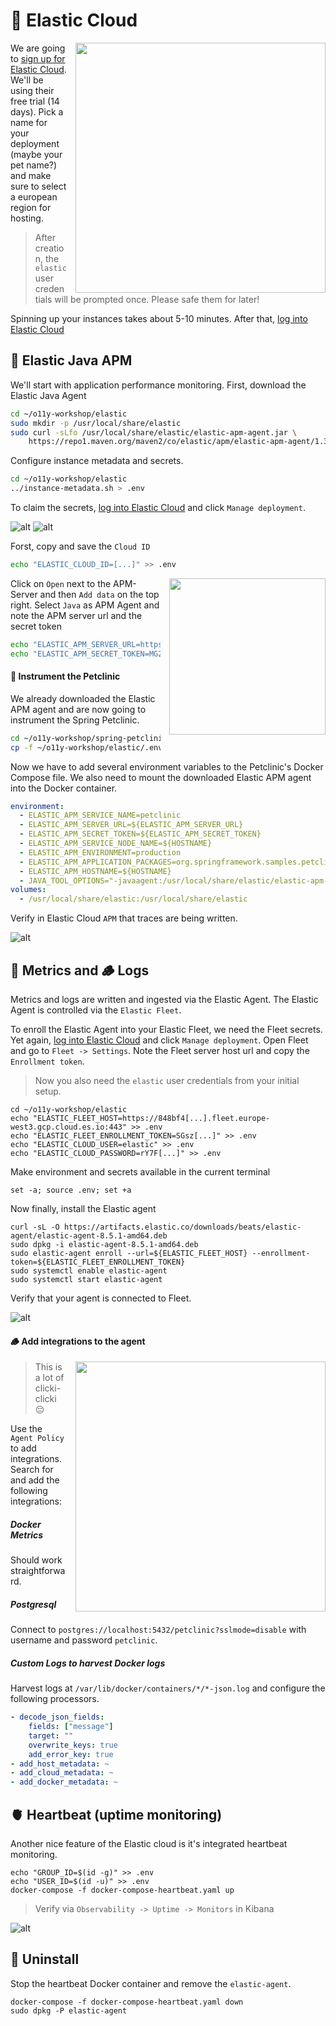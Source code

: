# 🦆 Elastic Cloud

<img src="../images/elastic-signup-02.png" width="400" style="float: right; margin-left: 1em;">

We are going to [sign up for Elastic Cloud](https://cloud.elastic.co/registration). We'll be using
their free trial (14 days). Pick a name for your deployment (maybe your pet name?) and make sure
to select a european region for hosting.

> After creation, the `elastic` user credentials will be prompted once. Please safe
> them for later!

Spinning up your instances takes about 5-10 minutes. After that,
[log into Elastic Cloud](https://cloud.elastic.co/)

## 🥷 Elastic Java APM

We'll start with application performance monitoring. First, download the Elastic Java Agent

```bash
cd ~/o11y-workshop/elastic
sudo mkdir -p /usr/local/share/elastic
sudo curl -sLfo /usr/local/share/elastic/elastic-apm-agent.jar \
    https://repo1.maven.org/maven2/co/elastic/apm/elastic-apm-agent/1.34.1/elastic-apm-agent-1.34.1.jar
```

Configure instance metadata and secrets.

```bash
cd ~/o11y-workshop/elastic
../instance-metadata.sh > .env
```
To claim the secrets, [log into Elastic Cloud](https://cloud.elastic.co/) and click `Manage deployment`.

![alt](../images/elastic-cluster.png)
![alt](../images/elastic-manage-cloud.png)

Forst, copy and save the `Cloud ID`

```bash
echo "ELASTIC_CLOUD_ID=[...]" >> .env
```

<img src="../images/elastic-apm-add-data.png" width="250" style="float: right; margin-left: 1em;">

Click on `Open` next to the APM-Server and then `Add data` on the top right. Select
`Java` as APM Agent and note the APM server url and the secret token

```bash
echo "ELASTIC_APM_SERVER_URL=https://c42c9[...].apm.europe-west3.gcp.cloud.es.io:443" >> .env
echo "ELASTIC_APM_SECRET_TOKEN=MG2[...]"  >> .env
```

#### 🐾 Instrument the Petclinic

We already downloaded the Elastic APM agent and are now going to instrument
the Spring Petclinic.

```bash
cd ~/o11y-workshop/spring-petclinic
cp -f ~/o11y-workshop/elastic/.env .env
```

Now we have to add several environment variables to the Petclinic's Docker Compose
file. We also need to mount the downloaded Elastic APM agent into the Docker
container.

```yaml
environment:
  - ELASTIC_APM_SERVICE_NAME=petclinic
  - ELASTIC_APM_SERVER_URL=${ELASTIC_APM_SERVER_URL}
  - ELASTIC_APM_SECRET_TOKEN=${ELASTIC_APM_SECRET_TOKEN}
  - ELASTIC_APM_SERVICE_NODE_NAME=${HOSTNAME}
  - ELASTIC_APM_ENVIRONMENT=production
  - ELASTIC_APM_APPLICATION_PACKAGES=org.springframework.samples.petclinic
  - ELASTIC_APM_HOSTNAME=${HOSTNAME}
  - JAVA_TOOL_OPTIONS="-javaagent:/usr/local/share/elastic/elastic-apm-agent.jar"
volumes:
  - /usr/local/share/elastic:/usr/local/share/elastic
```

Verify in Elastic Cloud `APM` that traces are being written.

![alt](../images/elastic-trace-sample.png)

## 📖 Metrics and 🪵 Logs

Metrics and logs are written and ingested via the Elastic Agent. The Elastic Agent is controlled
via the `Elastic Fleet`.

To enroll the Elastic Agent into your Elastic Fleet, we need the Fleet secrets. Yet again,
[log into Elastic Cloud](https://cloud.elastic.co/) and click `Manage deployment`. Open Fleet
and go to `Fleet -> Settings`. Note the Fleet server host url and copy the `Enrollment token`.

> Now you also need the `elastic` user credentials from your initial setup.

```
cd ~/o11y-workshop/elastic
echo "ELASTIC_FLEET_HOST=https://848bf4[...].fleet.europe-west3.gcp.cloud.es.io:443" >> .env
echo "ELASTIC_FLEET_ENROLLMENT_TOKEN=SGsz[...]" >> .env
echo "ELASTIC_CLOUD_USER=elastic" >> .env
echo "ELASTIC_CLOUD_PASSWORD=rY7F[...]" >> .env
```

Make environment and secrets available in the current terminal

```
set -a; source .env; set +a
```

Now finally, install the Elastic agent

```
curl -sL -O https://artifacts.elastic.co/downloads/beats/elastic-agent/elastic-agent-8.5.1-amd64.deb
sudo dpkg -i elastic-agent-8.5.1-amd64.deb
sudo elastic-agent enroll --url=${ELASTIC_FLEET_HOST} --enrollment-token=${ELASTIC_FLEET_ENROLLMENT_TOKEN}
sudo systemctl enable elastic-agent
sudo systemctl start elastic-agent
```

Verify that your agent is connected to Fleet.

![alt](../images/elastic-fleet-agents.png)

#### 🪵 Add integrations to the agent

<img src="../images/elastic-fleet-custom-logs.png" width="400" style="float: right; margin-left: 1em;">

> This is a lot of clicki-clicki 😔

Use the `Agent Policy` to add integrations. Search for and add the following integrations:

##### Docker Metrics

Should work straightforward.

##### Postgresql

Connect to `postgres://localhost:5432/petclinic?sslmode=disable` with username and password `petclinic`.

##### Custom Logs to harvest Docker logs


Harvest logs at `/var/lib/docker/containers/*/*-json.log` and configure the following
processors.

```yaml
- decode_json_fields:
    fields: ["message"]
    target: ""
    overwrite_keys: true
    add_error_key: true
- add_host_metadata: ~
- add_cloud_metadata: ~
- add_docker_metadata: ~
```

## 🫀 Heartbeat (uptime monitoring)

Another nice feature of the Elastic cloud is it's integrated heartbeat monitoring.

```
echo "GROUP_ID=$(id -g)" >> .env
echo "USER_ID=$(id -u)" >> .env
docker-compose -f docker-compose-heartbeat.yaml up
```

> Verify via `Observability -> Uptime -> Monitors` in Kibana


![alt](../images/elastic-uptime.png)

## 🚮 Uninstall

Stop the heartbeat Docker container and remove the `elastic-agent`.

```
docker-compose -f docker-compose-heartbeat.yaml down
sudo dpkg -P elastic-agent
```
